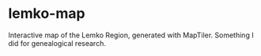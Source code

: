 # lemko-map
Interactive map of the Lemko Region, generated with MapTiler.  Something I did for genealogical research.
